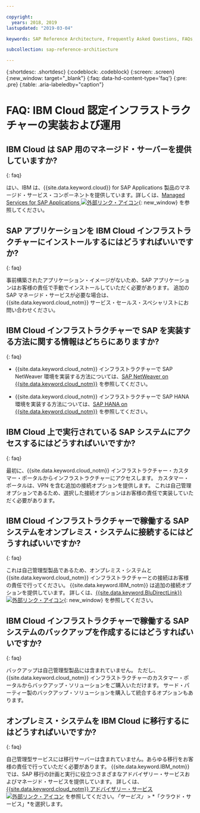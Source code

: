 ```yaml
---

copyright:
  years: 2018, 2019
lastupdated: "2019-03-04"

keywords: SAP Reference Architecture, Frequently Asked Questions, FAQs, {{site.data.keyword.cloud_notm}} SAP-Certified Infrastructure implementation and operations

subcollection: sap-reference-architiecture

---
```


{:shortdesc: .shortdesc}
{:codeblock: .codeblock}
{:screen: .screen}
{:new_window: target="_blank"}
{:faq: data-hd-content-type='faq'}
{:pre: .pre}
{:table: .aria-labeledby="caption"}

# FAQ: IBM Cloud 認定インフラストラクチャーの実装および運用

## IBM Cloud は SAP 用のマネージド・サーバーを提供していますか?
{: faq}

はい、IBM は、{{site.data.keyword.cloud}} for SAP Applications 製品のマネージド・サービス・コンポーネントを提供しています。詳しくは、[Managed Services for SAP Applications ![外部リンク・アイコン](../../icons/launch-glyph.svg "外部リンク・アイコン")](https://www.ibm.com/cloud/sap/managed){: new_window} を参照してください。

## SAP アプリケーションを IBM Cloud インフラストラクチャーにインストールするにはどうすればいいですか?
{: faq}

事前構築されたアプリケーション・イメージがないため、SAP アプリケーションはお客様の責任で手動でインストールしていただく必要があります。 追加の SAP マネージド・サービスが必要な場合は、{{site.data.keyword.cloud_notm}} サービス・セールス・スペシャリストにお問い合わせください。

## IBM Cloud インフラストラクチャーで SAP を実装する方法に関する情報はどちらにありますか?
{: faq}

  * {{site.data.keyword.cloud_notm}} インフラストラクチャーで SAP NetWeaver 環境を実装する方法については、[SAP NetWeaver on {{site.data.keyword.cloud_notm}}](/docs/infrastructure/sap-netweaver?topic=sap-netweaver-getting-started#getting-started) を参照してください。

  * {{site.data.keyword.cloud_notm}} インフラストラクチャーで SAP HANA 環境を実装する方法については、[SAP HANA on {{site.data.keyword.cloud_notm}}](/docs/infrastructure/sap-hana?topic=sap-hana-getting-started#getting-started) を参照してください。

## IBM Cloud 上で実行されている SAP システムにアクセスするにはどうすればいいですか?
{: faq}

最初に、{{site.data.keyword.cloud_notm}} インフラストラクチャー・カスタマー・ポータルからインフラストラクチャーにアクセスします。 カスタマー・ポータルは、VPN を含む追加の接続オプションを提供します。 これは自己管理オプションであるため、選択した接続オプションはお客様の責任で実装していただく必要があります。

## IBM Cloud インフラストラクチャーで稼働する SAP システムをオンプレミス・システムに接続するにはどうすればいいですか?
{: faq}

これは自己管理型製品であるため、オンプレミス・システムと {{site.data.keyword.cloud_notm}} インフラストラクチャーとの接続はお客様の責任で行ってください。 {{site.data.keyword.IBM_notm}} は追加の接続オプションを提供しています。 詳しくは、[{{site.data.keyword.BluDirectLink}} ![外部リンク・アイコン](../../icons/launch-glyph.svg "外部リンク・アイコン")](https://www.ibm.com/cloud/direct-link){: new_window} を参照してください。

## IBM Cloud インフラストラクチャーで稼働する SAP システムのバックアップを作成するにはどうすればいいですか?
{: faq}

バックアップは自己管理型製品には含まれていません。 ただし、{{site.data.keyword.cloud_notm}} インフラストラクチャーのカスタマー・ポータルからバックアップ・ソリューションをご購入いただけます。 サード・パーティー製のバックアップ・ソリューションを購入して統合するオプションもあります。

## オンプレミス・システムを IBM Cloud に移行するにはどうすればいいですか?
{: faq}

自己管理型サービスには移行サーバーは含まれていません。あらゆる移行をお客様の責任で行っていただく必要があります。 {{site.data.keyword.IBM_notm}} では、SAP 移行の計画と実行に役立つさまざまなアドバイザリー・サービスおよびマネージド・サービスを提供しています。 詳しくは、[{{site.data.keyword.cloud_notm}} アドバイザリー・サービス![外部リンク・アイコン](../../icons/launch-glyph.svg "外部リンク・アイコン")](https://ibm.com/us-en/marketplace/cloud-consulting-services) を参照してください。*「サービス」* > *「クラウド・サービス」*を選択します。
